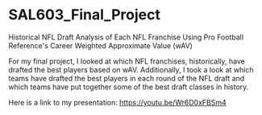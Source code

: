 # SAL603_Final_Project

Historical NFL Draft Analysis of Each NFL Franchise Using Pro Football Reference's Career Weighted Approximate Value (wAV)

For my final project, I looked at which NFL franchises, historically, have drafted the best players based on wAV. Additionally, I took a look at which teams have drafted the best players in each round of the NFL draft and which teams have put together some of the best draft classes in history. 

Here is a link to my presentation: https://youtu.be/Wr6D0xFBSm4 
